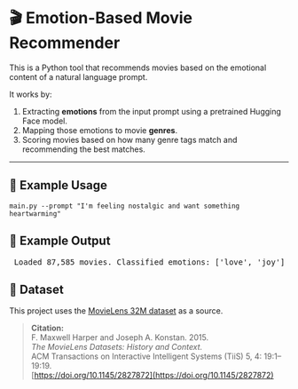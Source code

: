 # 🎬 Emotion-Based Movie Recommender

This is a Python tool that recommends movies based on the emotional content of a natural language prompt.

It works by:
1. Extracting **emotions** from the input prompt using a pretrained Hugging Face model.
2. Mapping those emotions to movie **genres**.
3. Scoring movies based on how many genre tags match and recommending the best matches.

---

## 🚀 Example Usage

`main.py --prompt "I'm feeling nostalgic and want something heartwarming"`

## 🚀 Example Output
<pre> Loaded 87,585 movies. Classified emotions: ['love', 'joy'] Target genres: ['Romance', 'Animation', 'Adventure', 'Drama', 'Comedy'] Top Recommendations: | Title | Genres | Match Score | |------------------------------------------------------------------------------------------------------------------------------------------|-----------------------------------------------------------------------------|-------------| | Pretty Guardian Sailor Moon Eternal The Movie Part 1 (2021) | Action\|Adventure\|Animation\|Comedy\|Drama\|Fantasy\|Romance | 5 | | Revolutionary Girl Utena: Adolescence of Utena (1999) | Action\|Adventure\|Animation\|Comedy\|Drama\|Fantasy\|Romance | 5 | | Wonderful World of the Brothers Grimm, The (1962) | Adventure\|Animation\|Children\|Comedy\|Drama\|Fantasy\|Musical\|Romance | 5 | </pre>

## 📄 Dataset

This project uses the [MovieLens 32M dataset](https://grouplens.org/datasets/movielens/) as a source.

> **Citation:**  
> F. Maxwell Harper and Joseph A. Konstan. 2015.  
> *The MovieLens Datasets: History and Context.*  
> ACM Transactions on Interactive Intelligent Systems (TiiS) 5, 4: 19:1–19:19.  
> [https://doi.org/10.1145/2827872](https://doi.org/10.1145/2827872)
